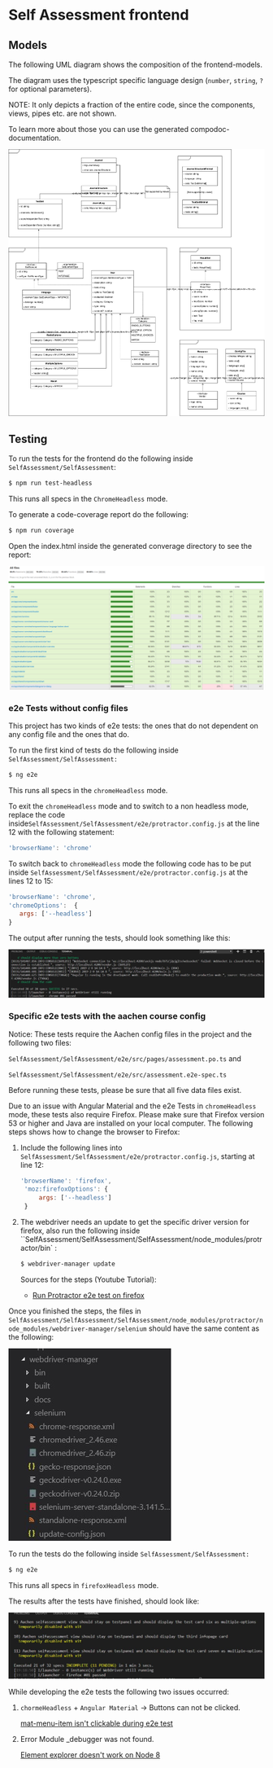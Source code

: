 # Self Assessment frontend

<a name="models"></a>

## Models

The following UML diagram shows the composition of the frontend-models.

The diagram uses the typescript specific language design (`number`, `string`, `?` for optional parameters).

NOTE: It only depicts a fraction of the entire code, since the components, views, pipes etc. are not shown.

To learn more about those you can use the generated compodoc-documentation.

![Frontend models](../images/models_frontend.svg)



<a name="testing"></a>

## Testing

To run the tests for the frontend do the following inside `SelfAssessment/SelfAssessment`:

```bash
$ npm run test-headless
```

This runs all specs in the `ChromeHeadless` mode.

To generate a code-coverage report do the following:

```bash
$ npm run coverage
```

Open the index.html inside the generated converage directory to see the report:

![Frontend models](../images/coverage_frontend.png)



### e2e Tests without config files ###

This project has two kinds of e2e tests: the ones that do not dependent on any config file and the ones that do.

To run the first kind of tests do the following inside `SelfAssessment/SelfAssessment:`

```bash
$ ng e2e
```

This runs all specs in the `chromeHeadless` mode.



To exit the  `chromeHeadless` mode and to switch to a non headless mode, replace the code inside`SelfAssessment/SelfAssessment/e2e/protractor.config.js` at the line 12 with the following statement:

```javascript
'browserName': 'chrome'
```

To switch back to `chromeHeadless` mode the following code has to be put inside `SelfAssessment/SelfAssessment/e2e/protractor.config.js` at the lines 12 to 15:

```javascript
'browserName': 'chrome',
'chromeOptions':  {
   args: ['--headless'] 
}
```

The output after running the tests, should look something like this:

![Frontend models](..\images\e2eTest_example_headless_frontend.jpg)



### Specific e2e tests with the aachen course config

Notice: These tests require the Aachen config files in the project and the following two files:

`SelfAssessment/SelfAssessment/e2e/src/pages/assessment.po.ts`  and 

`SelfAssessment/SelfAssessment/e2e/src/assessment.e2e-spec.ts`

Before running these tests, please be sure that all five data files exist.



Due to an issue with Angular Material and the e2e Tests in `chromeHeadless` mode, these tests also require Firefox. Please make sure that Firefox version 53 or higher and Java are installed on your local computer. The following steps shows how to change the browser to Firefox:

1. Include the following lines into `SelfAssessment/SelfAssessment/e2e/protractor.config.js`,  starting at line 12:

   ```javascript
   'browserName': 'firefox',
    'moz:firefoxOptions': {
    	args: ['--headless']       
    } 
   ```

2. The webdriver needs an update to get the specific driver version for firefox, also run the following inside ``SelfAssessment/SelfAssessment/SelfAssessment/node_modules/protractor/bin` :

   ```bash
   $ webdriver-manager update
   ```

   

   Sources for the steps (Youtube Tutorial):

   - [Run Protractor e2e test on firefox](https://www.youtube.com/watch?v=AWZjMX2x4tI )

Once you finished the steps, the files in `SelfAssessment/SelfAssessment/SelfAssessment/node_modules/protractor/node_modules/webdriver-manager/selenium`  should have the same content as  the following:

![Frontend models](../images/firefox_driver_example.jpg)





To run the tests do the following  inside `SelfAssessment/SelfAssessment:`

```bash
$ ng e2e
```

This runs all specs in `firefoxHeadless` mode.

The results after the tests have finished, should look like:

![Frontend models](../images/e2eTest_Aaachen_Result.jpg)



While developing the e2e tests the following two issues occurred:

1. `chormeHeadless` + `Angular Material` -> Buttons can not be clicked.

   [mat-menu-item isn't clickable during e2e test](https://github.com/angular/material2/issues/10140 )

2. Error Module _debugger was not found.

   [Element explorer doesn't work on Node 8](https://github.com/angular/protractor/issues/4307 )

   

